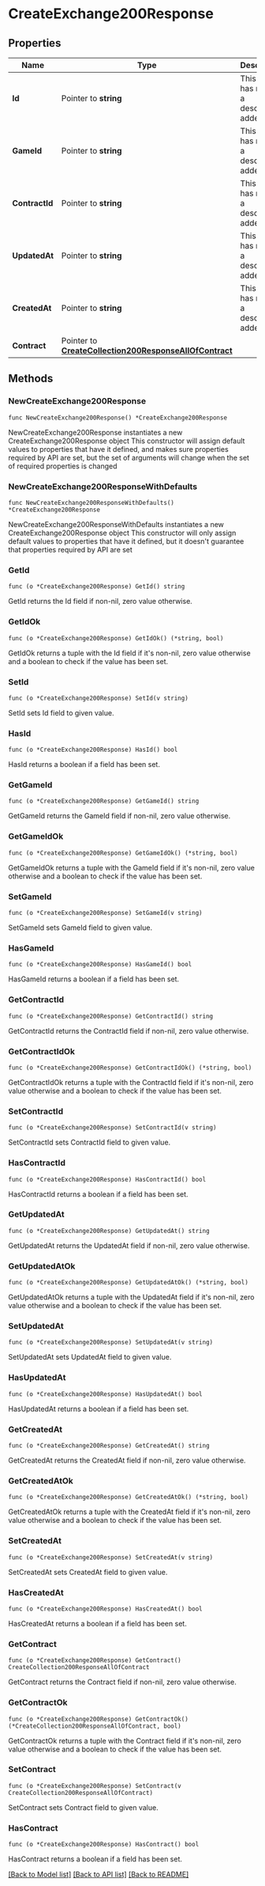 # CreateExchange200Response

## Properties

Name | Type | Description | Notes
------------ | ------------- | ------------- | -------------
**Id** | Pointer to **string** | This field has not had a description added. | [optional] 
**GameId** | Pointer to **string** | This field has not had a description added. | [optional] 
**ContractId** | Pointer to **string** | This field has not had a description added. | [optional] 
**UpdatedAt** | Pointer to **string** | This field has not had a description added. | [optional] 
**CreatedAt** | Pointer to **string** | This field has not had a description added. | [optional] 
**Contract** | Pointer to [**CreateCollection200ResponseAllOfContract**](CreateCollection200ResponseAllOfContract.md) |  | [optional] 

## Methods

### NewCreateExchange200Response

`func NewCreateExchange200Response() *CreateExchange200Response`

NewCreateExchange200Response instantiates a new CreateExchange200Response object
This constructor will assign default values to properties that have it defined,
and makes sure properties required by API are set, but the set of arguments
will change when the set of required properties is changed

### NewCreateExchange200ResponseWithDefaults

`func NewCreateExchange200ResponseWithDefaults() *CreateExchange200Response`

NewCreateExchange200ResponseWithDefaults instantiates a new CreateExchange200Response object
This constructor will only assign default values to properties that have it defined,
but it doesn't guarantee that properties required by API are set

### GetId

`func (o *CreateExchange200Response) GetId() string`

GetId returns the Id field if non-nil, zero value otherwise.

### GetIdOk

`func (o *CreateExchange200Response) GetIdOk() (*string, bool)`

GetIdOk returns a tuple with the Id field if it's non-nil, zero value otherwise
and a boolean to check if the value has been set.

### SetId

`func (o *CreateExchange200Response) SetId(v string)`

SetId sets Id field to given value.

### HasId

`func (o *CreateExchange200Response) HasId() bool`

HasId returns a boolean if a field has been set.

### GetGameId

`func (o *CreateExchange200Response) GetGameId() string`

GetGameId returns the GameId field if non-nil, zero value otherwise.

### GetGameIdOk

`func (o *CreateExchange200Response) GetGameIdOk() (*string, bool)`

GetGameIdOk returns a tuple with the GameId field if it's non-nil, zero value otherwise
and a boolean to check if the value has been set.

### SetGameId

`func (o *CreateExchange200Response) SetGameId(v string)`

SetGameId sets GameId field to given value.

### HasGameId

`func (o *CreateExchange200Response) HasGameId() bool`

HasGameId returns a boolean if a field has been set.

### GetContractId

`func (o *CreateExchange200Response) GetContractId() string`

GetContractId returns the ContractId field if non-nil, zero value otherwise.

### GetContractIdOk

`func (o *CreateExchange200Response) GetContractIdOk() (*string, bool)`

GetContractIdOk returns a tuple with the ContractId field if it's non-nil, zero value otherwise
and a boolean to check if the value has been set.

### SetContractId

`func (o *CreateExchange200Response) SetContractId(v string)`

SetContractId sets ContractId field to given value.

### HasContractId

`func (o *CreateExchange200Response) HasContractId() bool`

HasContractId returns a boolean if a field has been set.

### GetUpdatedAt

`func (o *CreateExchange200Response) GetUpdatedAt() string`

GetUpdatedAt returns the UpdatedAt field if non-nil, zero value otherwise.

### GetUpdatedAtOk

`func (o *CreateExchange200Response) GetUpdatedAtOk() (*string, bool)`

GetUpdatedAtOk returns a tuple with the UpdatedAt field if it's non-nil, zero value otherwise
and a boolean to check if the value has been set.

### SetUpdatedAt

`func (o *CreateExchange200Response) SetUpdatedAt(v string)`

SetUpdatedAt sets UpdatedAt field to given value.

### HasUpdatedAt

`func (o *CreateExchange200Response) HasUpdatedAt() bool`

HasUpdatedAt returns a boolean if a field has been set.

### GetCreatedAt

`func (o *CreateExchange200Response) GetCreatedAt() string`

GetCreatedAt returns the CreatedAt field if non-nil, zero value otherwise.

### GetCreatedAtOk

`func (o *CreateExchange200Response) GetCreatedAtOk() (*string, bool)`

GetCreatedAtOk returns a tuple with the CreatedAt field if it's non-nil, zero value otherwise
and a boolean to check if the value has been set.

### SetCreatedAt

`func (o *CreateExchange200Response) SetCreatedAt(v string)`

SetCreatedAt sets CreatedAt field to given value.

### HasCreatedAt

`func (o *CreateExchange200Response) HasCreatedAt() bool`

HasCreatedAt returns a boolean if a field has been set.

### GetContract

`func (o *CreateExchange200Response) GetContract() CreateCollection200ResponseAllOfContract`

GetContract returns the Contract field if non-nil, zero value otherwise.

### GetContractOk

`func (o *CreateExchange200Response) GetContractOk() (*CreateCollection200ResponseAllOfContract, bool)`

GetContractOk returns a tuple with the Contract field if it's non-nil, zero value otherwise
and a boolean to check if the value has been set.

### SetContract

`func (o *CreateExchange200Response) SetContract(v CreateCollection200ResponseAllOfContract)`

SetContract sets Contract field to given value.

### HasContract

`func (o *CreateExchange200Response) HasContract() bool`

HasContract returns a boolean if a field has been set.


[[Back to Model list]](../README.md#documentation-for-models) [[Back to API list]](../README.md#documentation-for-api-endpoints) [[Back to README]](../README.md)


